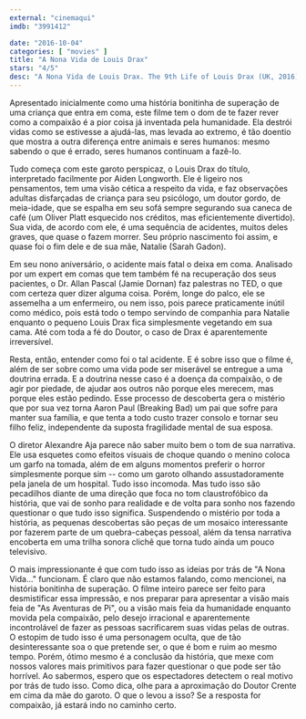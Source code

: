 ```yaml
---
external: "cinemaqui"
imdb: "3991412"

date: "2016-10-04"
categories: [ "movies" ]
title: "A Nona Vida de Louis Drax"
stars: "4/5"
desc: "A Nona Vida de Louis Drax. The 9th Life of Louis Drax (UK, 2016). Dirigido por Alexandre Aja. Escrito por Liz Jensen, Max Minghella. Com Jamie Dornan (Dr. Allan Pascal), Aiden Longworth (Louis Drax), Sarah Gadon (Natalie), Michael Adamthwaite (Doctor), Aaron Paul (Peter), Beckham Skodje (Louis), Adam Abrams (Doctor), Molly Parker (Dalton), Terry Chen (Elliott)."
---
```

Apresentado inicialmente como uma história bonitinha de superação de uma criança que entra em coma, este filme tem o dom de te fazer rever como a compaixão é a pior coisa já inventada pela humanidade. Ela destrói vidas como se estivesse a ajudá-las, mas levada ao extremo, é tão doentio que mostra a outra diferença entre animais e seres humanos: mesmo sabendo o que é errado, seres humanos continuam a fazê-lo.

Tudo começa com este garoto perspicaz, o Louis Drax do título, interpretado facilmente por Aiden Longworth. Ele é ligeiro nos pensamentos, tem uma visão cética a respeito da vida, e faz observações adultas disfarçadas de criança para seu psicólogo, um doutor gordo, de meia-idade, que se espalha em seu sofá sempre segurando sua caneca de café (um Oliver Platt esquecido nos créditos, mas eficientemente divertido). Sua vida, de acordo com ele, é uma sequência de acidentes, muitos deles graves, que quase o fazem morrer. Seu próprio nascimento foi assim, e quase foi o fim dele e de sua mãe, Natalie (Sarah Gadon).

Em seu nono aniversário, o acidente mais fatal o deixa em coma. Analisado por um expert em comas que tem também fé na recuperação dos seus pacientes, o Dr. Allan Pascal (Jamie Dornan) faz palestras no TED, o que com certeza quer dizer alguma coisa. Porém, longe do palco, ele se assemelha a um enfermeiro, ou nem isso, pois parece praticamente inútil como médico, pois está todo o tempo servindo de companhia para Natalie enquanto o pequeno Louis Drax fica simplesmente vegetando em sua cama. Até com toda a fé do Doutor, o caso de Drax é aparentemente irreversível.

Resta, então, entender como foi o tal acidente. E é sobre isso que o filme é, além de ser sobre como uma vida pode ser miserável se entregue a uma doutrina errada. E a doutrina nesse caso é a doença da compaixão, o de agir por piedade, de ajudar aos outros não porque eles merecem, mas porque eles estão pedindo. Esse processo de descoberta gera o mistério que por sua vez torna Aaron Paul (Breaking Bad) um pai que sofre para manter sua família, e que tenta a todo custo trazer consolo e tornar seu filho feliz, independente da suposta fragilidade mental de sua esposa.

O diretor Alexandre Aja parece não saber muito bem o tom de sua narrativa. Ele usa esquetes como efeitos visuais de choque quando o menino coloca um garfo na tomada, além de em alguns momentos preferir o horror simplesmente porque sim -- como um garoto olhando assustadoramente pela janela de um hospital. Tudo isso incomoda. Mas tudo isso são pecadilhos diante de uma direção que foca no tom claustrofóbico da história, que vai de sonho para realidade e de volta para sonho nos fazendo questionar o que tudo isso significa. Suspendendo o mistério por toda a história, as pequenas descobertas são peças de um mosaico interessante por fazerem parte de um quebra-cabeças pessoal, além da tensa narrativa encoberta em uma trilha sonora clichê que torna tudo ainda um pouco televisivo.

O mais impressionante é que com tudo isso as ideias por trás de "A Nona Vida..." funcionam. É claro que não estamos falando, como mencionei, na história bonitinha de superação. O filme inteiro parece ser feito para desmistificar essa impressão, e nos preparar para apresentar a visão mais feia de "As Aventuras de Pi", ou a visão mais feia da humanidade enquanto movida pela compaixão, pelo desejo irracional e aparentemente incontrolável de fazer as pessoas sacrificarem suas vidas pelas de outras. O estopim de tudo isso é uma personagem oculta, que de tão desinteressante soa o que pretende ser, o que é bom e ruim ao mesmo tempo. Porém, ótimo mesmo é a conclusão da história, que mexe com nossos valores mais primitivos para fazer questionar o que pode ser tão horrível. Ao sabermos, espero que os espectadores detectem o real motivo por trás de tudo isso. Como dica, olhe para a aproximação do Doutor Crente em cima da mãe do garoto. O que o levou a isso? Se a resposta for compaixão, já estará indo no caminho certo.
